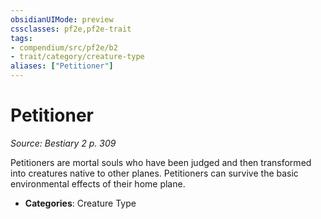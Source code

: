 ```yaml
---
obsidianUIMode: preview
cssclasses: pf2e,pf2e-trait
tags:
- compendium/src/pf2e/b2
- trait/category/creature-type
aliases: ["Petitioner"]
---
```

# Petitioner  
*Source: Bestiary 2 p. 309*  

Petitioners are mortal souls who have been judged and then transformed into creatures native to other planes. Petitioners can survive the basic environmental effects of their home plane.

- **Categories**: Creature Type